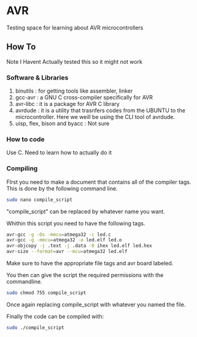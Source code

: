 # AVR
Testing space for learning about AVR microcontrollers

## How To
Note I Havent Actually tested this so it might not work
### Software & Libraries
1. binutils : for getting tools like assembler, linker
2. gcc-avr : a GNU C cross-compiler specifically for AVR
3. avr-libc : it is a package for AVR C library
4. avrdude : it is a utility that trasnfers codes from the UBUNTU to the microcontroller. Here we weill be using the CLI tool of avrdude.
5. uisp, flex, bison and byacc : Not sure

### How to code
Use C. Need to learn how to actually do it

### Compiling
FIrst you need to make a document that contains all of the compiler tags. This is done by the following command line.
```bash
sudo nano compile_script
```

"compile_script" can be replaced by whatever name you want.

Whithin this script you need to have the following tags.
```bash
avr-gcc -g -Os -mmcu=atmega32 -c led.c
avr-gcc -g -mmcu=atmega32 -o led.elf led.o
avr-objcopy -j .text -j .data -O ihex led.elf led.hex
avr-size --format=avr --mcu=atmega32 led.elf 
```

Make sure to have the appropriate file tags and avr board labeled.

You then can give the script the required permissions with the commandline.
```bash
sudo chmod 755 compile_script
```

Once again replacing compile_script with whatever you named the file.

Finally the code can be compiled with:
```bash
sudo ./compile_script
```
